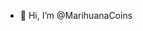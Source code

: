 - 👋 Hi, I’m @MarihuanaCoins


<!---
MarihuanaCoins/MarihuanaCoins is a ✨ special ✨ repository because its `README.md` (this file) appears on your GitHub profile.
You can click the Preview link to take a look at your changes.
--->
